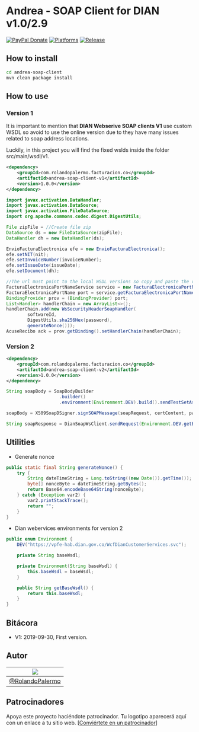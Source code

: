 # Andrea - SOAP Client for DIAN v1.0/2.9
[![PayPal Donate](http://ionicabizau.github.io/badges/paypal.svg?style=plastic&colorB=68B7EB)]()
[![Platforms](https://img.shields.io/badge/plaform-windows%20%7C%20linux%20%7C%20macOS-blue.svg?style=plastic&colorB=68B7EB)]()
[![Release](https://img.shields.io/badge/version-1.0.0-green.svg?style=plastic&colorB=68B7EB)]()

## How to install
```bash
cd andrea-soap-client
mvn clean package install
```

## How to use

### Version 1
It is important to mention that **DIAN Webserive SOAP clients V1** use custom WSDL so avoid to use the online version due to they have many issues related to soap address locations.

Luckily, in this project you will find the fixed wslds inside the folder src/main/wsdl/v1.

```xml
<dependency>
    <groupId>com.rolandopalermo.facturacion.co</groupId>
    <artifactId>andrea-soap-client-v1</artifactId>
    <version>1.0.0</version>
</dependency>
```

```java
import javax.activation.DataHandler;
import javax.activation.DataSource;
import javax.activation.FileDataSource;
import org.apache.commons.codec.digest.DigestUtils;

File zipFile = //Create file zip
DataSource ds = new FileDataSource(zipFile);
DataHandler dh = new DataHandler(ds);

EnvioFacturaElectronica efe = new EnvioFacturaElectronica();
efe.setNIT(nit);
efe.setInvoiceNumber(invoiceNumber);
efe.setIssueDate(issueDate);
efe.setDocument(dh);

//The url must point to the local WSDL versions so copy and paste the resource in the folder src/main/wsdl/v1 to your own project
FacturaElectronicaPortNameService service = new FacturaElectronicaPortNameService(url);
FacturaElectronicaPortName port = service.getFacturaElectronicaPortNameSoap11();
BindingProvider prov = (BindingProvider) port;
List<Handler> handlerChain = new ArrayList<>();
handlerChain.add(new WsSecurityHeaderSoapHandler(
        softwareId,
        DigestUtils.sha256Hex(password),
        generateNonce()));
AcuseRecibo ack = prov.getBinding().setHandlerChain(handlerChain);
```

### Version 2
```xml
<dependency>
    <groupId>com.rolandopalermo.facturacion.co</groupId>
    <artifactId>andrea-soap-client-v2</artifactId>
    <version>1.0.0</version>
</dependency>
```
```java
String soapBody = SoapBodyBuilder
                    .builder()
                    .environment(Environment.DEV).build().sendTestSetAsync(zipFileName, base64Content, testSetId);

soapBody = X509SoapDSigner.signSOAPMessage(soapRequest, certContent, password);

String soapResponse = DianSoapWsClient.sendRequest(Environment.DEV.getBaseWsdl(), soapBody);
```

## Utilities

- Generate nonce
```java
public static final String generateNonce() {
    try {
        String dateTimeString = Long.toString((new Date()).getTime());
        byte[] nonceByte = dateTimeString.getBytes();
        return Base64.encodeBase64String(nonceByte);
    } catch (Exception var2) {
        var2.printStackTrace();
        return "";
    }
}
```

- Dian webervices environments for version 2
```java
public enum Environment {
    DEV("https://vpfe-hab.dian.gov.co/WcfDianCustomerServices.svc");

    private String baseWsdl;

    private Environment(String baseWsdl) {
        this.baseWsdl = baseWsdl;
    }

    public String getBaseWsdl() {
        return this.baseWsdl;
    }
}
```

## Bitácora

- V1: 2019-09-30, First version.

## Autor
| [![](https://avatars1.githubusercontent.com/u/11875482?v=4&s=80)](https://github.com/rolandopalermo) |
|-|
| [@RolandoPalermo](https://github.com/rolandopalermo) |

## Patrocinadores
Apoya este proyecto haciéndote patrocinador. Tu logotipo aparecerá aquí con un enlace a tu sitio web. [[Conviértete en un patrocinador](mailto:rolando.roc@gmail.com)]